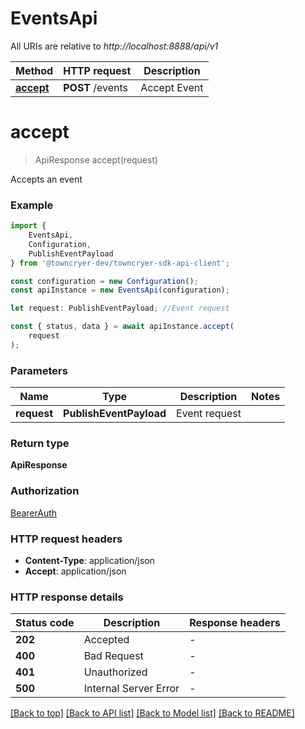 # EventsApi

All URIs are relative to *http://localhost:8888/api/v1*

|Method | HTTP request | Description|
|------------- | ------------- | -------------|
|[**accept**](#accept) | **POST** /events | Accept Event|

# **accept**
> ApiResponse accept(request)

Accepts an event

### Example

```typescript
import {
    EventsApi,
    Configuration,
    PublishEventPayload
} from '@towncryer-dev/towncryer-sdk-api-client';

const configuration = new Configuration();
const apiInstance = new EventsApi(configuration);

let request: PublishEventPayload; //Event request

const { status, data } = await apiInstance.accept(
    request
);
```

### Parameters

|Name | Type | Description  | Notes|
|------------- | ------------- | ------------- | -------------|
| **request** | **PublishEventPayload**| Event request | |


### Return type

**ApiResponse**

### Authorization

[BearerAuth](../README.md#BearerAuth)

### HTTP request headers

 - **Content-Type**: application/json
 - **Accept**: application/json


### HTTP response details
| Status code | Description | Response headers |
|-------------|-------------|------------------|
|**202** | Accepted |  -  |
|**400** | Bad Request |  -  |
|**401** | Unauthorized |  -  |
|**500** | Internal Server Error |  -  |

[[Back to top]](#) [[Back to API list]](../README.md#documentation-for-api-endpoints) [[Back to Model list]](../README.md#documentation-for-models) [[Back to README]](../README.md)

